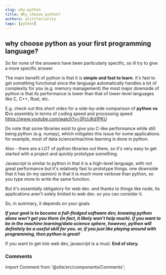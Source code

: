 ```yaml
---
slug: why-python
title: Why choose python?
authors: alittleclarity
tags: [python]
---
```


## why choose python as your first programming language?

So far none of the answers have been particularly specific, so ill try to give a more specific answer. 

The main benefit of python is that it is **simple and fast to learn**. it's fast to get something functional since the language automatically handles a lot of complexity for you (e.g. memory management)
the most major downside of python is that its performance is lower than that of lower-level languages like C, C++, Rust, etc.

E.g. check out this short video for a side-by-side comparison of **python vs C**vs assembly in terms of coding speed and processing speed https://www.youtube.com/watch?v=3PcIJKd1PKU

Do note that some libraries exist to give you C-like performance while still being python (e.g. numpy), which mitigates this issue for some applications. for example, most of data science/machine learning is done in python. 

Also - there are a LOT of python libraries out there, so it's very easy to get started with a project and quickly prototype something. 

Javascript is similar to python in that it is a high-level language, with not great performance but it's relatively fast to prototype things. one downside that it has (in my opinion) is that it is much more verbose than python, so you type more to write the same function.

But it's essentially obligatory for web dev. and thanks to things like node, its applications aren't solely limited to web dev. so you can consider it.

So, in summary, it depends on your goals.

***If your goal is to become a full-fledged software dev, knowing python alone won't get you there (in fact, it likely won't help much). if you want to be in the machine learning/data science sphere, however, python will definitely be a useful skill for you. or, if you just like playing around with programming, then python is great!***

If you want to get into web dev, javascript is a must. **End of story.**

### Comments
import Comment from '@site/src/components/Comments';

<Comment></Comment>